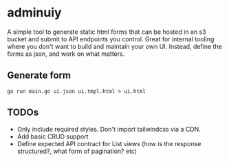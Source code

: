 # adminuiy

A simple tool to generate static html forms that can be hosted in an s3 bucket and submit to API endpoints you control.
Great for internal tooling where you don't want to build and maintain your own UI.
Instead, define the forms as json, and work on what matters.

## Generate form
`go run main.go ui.json ui.tmpl.html > ui.html`

## TODOs
- Only include required styles. Don't import tailwindcss via a CDN.
- Add basic CRUD support
- Define expected API contract for List views (how is the response structured?, what form of pagination? etc)
